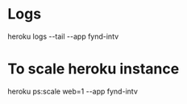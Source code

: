 # Logs
heroku logs --tail --app fynd-intv
# To scale heroku instance
heroku ps:scale web=1 --app fynd-intv